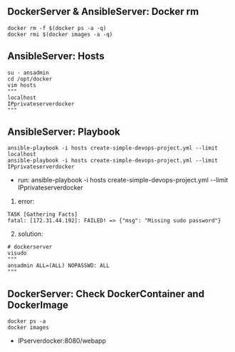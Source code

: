 ## DockerServer & AnsibleServer: Docker rm
```
docker rm -f $(docker ps -a -q)
docker rmi $(docker images -a -q)
```

## AnsibleServer: Hosts
```
su - ansadmin
cd /opt/docker
vim hosts
"""
localhost
IPprivateserverdocker
"""
```

## AnsibleServer: Playbook
```
ansible-playbook -i hosts create-simple-devops-project.yml --limit localhost
ansible-playbook -i hosts create-simple-devops-project.yml --limit IPprivateserverdocker
```
* run: ansible-playbook -i hosts create-simple-devops-project.yml --limit IPprivateserverdocker
1) error:
```
TASK [Gathering Facts] 
fatal: [172.31.44.192]: FAILED! => {"msg": "Missing sudo password"}
```
2) solution:
```
# dockerserver
visudo
"""
ansadmin ALL=(ALL) NOPASSWD: ALL
"""
```

## DockerServer: Check DockerContainer and DockerImage
```
docker ps -a
docker images
```
* IPserverdocker:8080/webapp